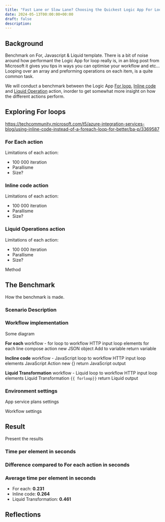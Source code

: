 ```yaml
---
title: "Fast Lane or Slow Lane? Choosing the Quickest Logic App For Loop!🏎️"
date: 2024-05-13T00:00:00+00:00
draft: false
description: 
---
```


## Background
Benchmark on For, Javascript & Liquid template.
There is a bit of noise around how performant the Logic App for loop really is, in an blog post from Microsoft it gives you tips in ways you can optimise your workflow and etc...
Looping over an array and preforming operations on each item, is a quite common task.

We will conduct a benchmark between the Logic App [For loop](), [Inline code]() and [Liquid Operation]() action, inorder to get somewhat more insight on how the different actions perform.

##  Exploring For loops

https://techcommunity.microsoft.com/t5/azure-integration-services-blog/using-inline-code-instead-of-a-foreach-loop-for-better/ba-p/3369587

### For Each action
Limitations of each action:
- 100 000 iteration
- Parallisme 
- Size? 

### Inline code action
Limitations of each action:
- 100 000 iteration
- Parallisme 
- Size? 

### Liquid Operations action
Limitations of each action:
- 100 000 iteration
- Parallisme 
- Size? 

Method

## The Benchmark
How the benchmark is made.

### Scenario Description

### Workflow implementation
Some diagram 

__For each__
workflow - for loop to workflow
HTTP input loop elements
for each line
    compose action new JSON object
    Add to variable
return variable

__Incline code__
workflow - JavaScript loop to workflow
HTTP input loop elements
JavaScript Action
    new {}
return JavaScript output

__Liquid Transformation__
workflow - Liquid loop to workflow
HTTP input loop elements
Liquid Transformation
    `{{ forloop}}`
return Liquid output

### Environment settings
App service plans settings

Workflow settings

## Result
Present the results
### Time per element in seconds
### Difference compared to For each action in seconds
### Average time per element in seconds
- For each: __0.231__
- Inline code: __0.264__
- Liquid Transformation: __0.461__

## Reflections
